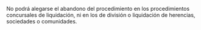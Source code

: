 No podrá alegarse el abandono del procedimiento en los procedimientos concursales de liquidación, ni en los de división o liquidación de herencias, sociedades o comunidades.